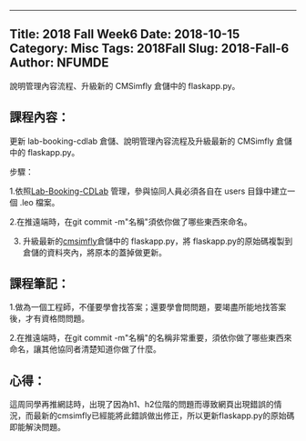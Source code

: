 ---
Title: 2018 Fall Week6
Date: 2018-10-15
Category: Misc
Tags: 2018Fall
Slug: 2018-Fall-6
Author: NFUMDE
----

說明管理內容流程、升級新的 CMSimfly 倉儲中的 flaskapp.py。

<!-- PELICAN_END_SUMMARY -->

課程內容：
----

更新 lab-booking-cdlab 倉儲、說明管理內容流程及升級最新的 CMSimfly 倉儲中的 flaskapp.py。


步驟：

1.依照[Lab-Booking-CDLab](https://mdecdlab.github.io/lab-booking-cdlab/doc/content/index.html) 管理，參與協同人員必須各自在 users 目錄中建立一個 .leo 檔案。

2.在推遠端時，在git commit -m"名稱"須依你做了哪些東西來命名。

3. 升級最新的[cmsimfly](https://github.com/chiamingyen/cmsimfly/blob/gh-pages/flaskapp.py)倉儲中的 flaskapp.py，將 flaskapp.py的原始碼複製到倉儲的資料夾內，將原本的蓋掉做更新。



課程筆記：
----

1.做為一個工程師，不僅要學會找答案；還要學會問問題，要竭盡所能地找答案後，才有資格問問題。

2.在推遠端時，在git commit -m"名稱"的名稱非常重要，須依你做了哪些東西來命名，讓其他協同者清楚知道你做了什麼。


心得：
----
這周同學再推網誌時，出現了因為h1、h2位階的問題而導致網頁出現錯誤的情況，而最新的cmsimfly已經能將此錯誤做出修正，所以更新flaskapp.py的原始碼即能解決問題。
